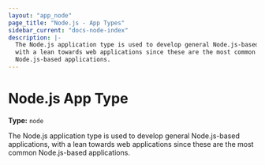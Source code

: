 ```yaml
---
layout: "app_node"
page_title: "Node.js - App Types"
sidebar_current: "docs-node-index"
description: |-
  The Node.js application type is used to develop general Node.js-based applications,
  with a lean towards web applications since these are the most common
  Node.js-based applications.
---
```


# Node.js App Type

**Type:** `node`

The Node.js application type is used to develop general Node.js-based applications,
with a lean towards web applications since these are the most common
Node.js-based applications.
